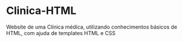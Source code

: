 # Clinica-HTML
Website de uma Clínica médica, utilizando conhecimentos básicos de HTML, com ajuda de templates HTML e CSS
